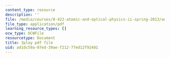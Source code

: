 ```yaml
---
content_type: resource
description: ''
file: /media/courses/8-422-atomic-and-optical-physics-ii-spring-2013/ad1dc59a07ed39aef21277ed12f92481_j8Wg9c9aWV8.pdf
file_type: application/pdf
learning_resource_types: []
ocw_type: OCWFile
resourcetype: Document
title: 3play pdf file
uid: ad1dc59a-07ed-39ae-f212-77ed12f92481
---
```

